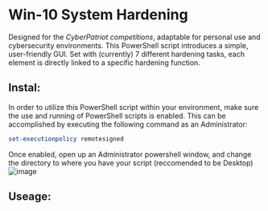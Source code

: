 # Win-10 System Hardening

Designed for the *CyberPatriot competitions*, adaptable for personal use and cybersecurity environments. This PowerShell script introduces a simple, user-friendly GUI. Set with (currently) 7 different hardening tasks, each element is directly linked to a specific hardening function. 

## Instal:
In order to utilize this PowerShell script within your environment, make sure the use and running of PowerShell scripts is enabled. This can be accomplished by executing the following command as an Administrator:
```Powershell
set-executionpolicy remotesigned
```
Once enabled, open up an Administrator powershell window, and change the directory to where you have your script (reccomended to be Desktop)
  ![image](https://github.com/BadguyBA/Win10Policy/assets/156610666/a11f903d-e422-48d2-9732-2cfd14bfb55d)

## Useage:
